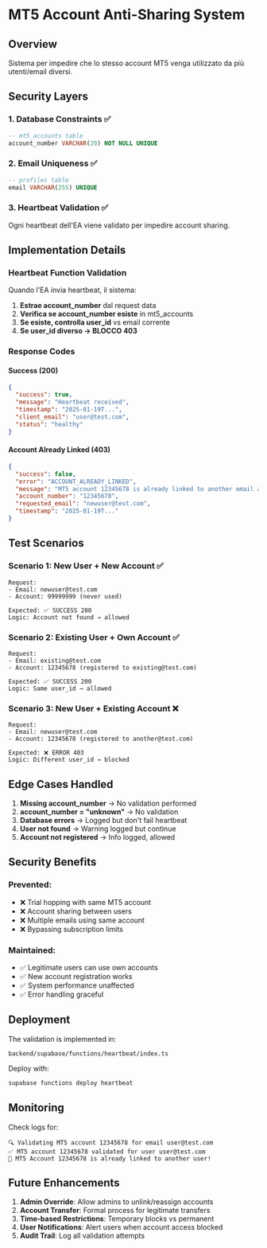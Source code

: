 # MT5 Account Anti-Sharing System

## Overview
Sistema per impedire che lo stesso account MT5 venga utilizzato da più utenti/email diversi.

## Security Layers

### 1. Database Constraints ✅
```sql
-- mt5_accounts table
account_number VARCHAR(20) NOT NULL UNIQUE
```

### 2. Email Uniqueness ✅
```sql
-- profiles table
email VARCHAR(255) UNIQUE
```

### 3. Heartbeat Validation ✅
Ogni heartbeat dell'EA viene validato per impedire account sharing.

## Implementation Details

### Heartbeat Function Validation
Quando l'EA invia heartbeat, il sistema:

1. **Estrae account_number** dal request data
2. **Verifica se account_number esiste** in mt5_accounts
3. **Se esiste, controlla user_id** vs email corrente
4. **Se user_id diverso → BLOCCO 403**

### Response Codes

#### Success (200)
```json
{
  "success": true,
  "message": "Heartbeat received",
  "timestamp": "2025-01-19T...",
  "client_email": "user@test.com",
  "status": "healthy"
}
```

#### Account Already Linked (403)
```json
{
  "success": false,
  "error": "ACCOUNT_ALREADY_LINKED",
  "message": "MT5 account 12345678 is already linked to another email address. Each MT5 account can only be linked to one user.",
  "account_number": "12345678",
  "requested_email": "newuser@test.com",
  "timestamp": "2025-01-19T..."
}
```

## Test Scenarios

### Scenario 1: New User + New Account ✅
```
Request:
- Email: newuser@test.com
- Account: 99999999 (never used)

Expected: ✅ SUCCESS 200
Logic: Account not found → allowed
```

### Scenario 2: Existing User + Own Account ✅
```
Request:
- Email: existing@test.com
- Account: 12345678 (registered to existing@test.com)

Expected: ✅ SUCCESS 200
Logic: Same user_id → allowed
```

### Scenario 3: New User + Existing Account ❌
```
Request:
- Email: newuser@test.com
- Account: 12345678 (registered to another@test.com)

Expected: ❌ ERROR 403
Logic: Different user_id → blocked
```

## Edge Cases Handled

1. **Missing account_number** → No validation performed
2. **account_number = "unknown"** → No validation
3. **Database errors** → Logged but don't fail heartbeat
4. **User not found** → Warning logged but continue
5. **Account not registered** → Info logged, allowed

## Security Benefits

### Prevented:
- ❌ Trial hopping with same MT5 account
- ❌ Account sharing between users
- ❌ Multiple emails using same account
- ❌ Bypassing subscription limits

### Maintained:
- ✅ Legitimate users can use own accounts
- ✅ New account registration works
- ✅ System performance unaffected
- ✅ Error handling graceful

## Deployment

The validation is implemented in:
```
backend/supabase/functions/heartbeat/index.ts
```

Deploy with:
```bash
supabase functions deploy heartbeat
```

## Monitoring

Check logs for:
```
🔍 Validating MT5 account 12345678 for email user@test.com
✅ MT5 account 12345678 validated for user user@test.com
🚨 MT5 Account 12345678 is already linked to another user!
```

## Future Enhancements

1. **Admin Override**: Allow admins to unlink/reassign accounts
2. **Account Transfer**: Formal process for legitimate transfers
3. **Time-based Restrictions**: Temporary blocks vs permanent
4. **User Notifications**: Alert users when account access blocked
5. **Audit Trail**: Log all validation attempts